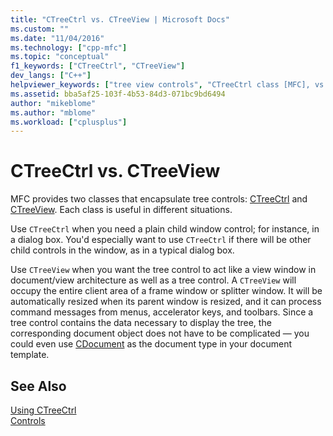 ```yaml
---
title: "CTreeCtrl vs. CTreeView | Microsoft Docs"
ms.custom: ""
ms.date: "11/04/2016"
ms.technology: ["cpp-mfc"]
ms.topic: "conceptual"
f1_keywords: ["CTreeCtrl", "CTreeView"]
dev_langs: ["C++"]
helpviewer_keywords: ["tree view controls", "CTreeCtrl class [MFC], vs. CTreeView class [MFC]", "CTreeView class [MFC], vs. CTreeCtrl class [MFC]", "tree controls [MFC], and tree view"]
ms.assetid: bba5af25-103f-4b53-84d3-071bc9bd6494
author: "mikeblome"
ms.author: "mblome"
ms.workload: ["cplusplus"]
---
```

# CTreeCtrl vs. CTreeView

MFC provides two classes that encapsulate tree controls: [CTreeCtrl](../mfc/reference/ctreectrl-class.md) and [CTreeView](../mfc/reference/ctreeview-class.md). Each class is useful in different situations.

Use `CTreeCtrl` when you need a plain child window control; for instance, in a dialog box. You'd especially want to use `CTreeCtrl` if there will be other child controls in the window, as in a typical dialog box.

Use `CTreeView` when you want the tree control to act like a view window in document/view architecture as well as a tree control. A `CTreeView` will occupy the entire client area of a frame window or splitter window. It will be automatically resized when its parent window is resized, and it can process command messages from menus, accelerator keys, and toolbars. Since a tree control contains the data necessary to display the tree, the corresponding document object does not have to be complicated — you could even use [CDocument](../mfc/reference/cdocument-class.md) as the document type in your document template.

## See Also

[Using CTreeCtrl](../mfc/using-ctreectrl.md)<br/>
[Controls](../mfc/controls-mfc.md)


